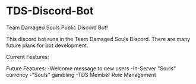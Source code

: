 # TDS-Discord-Bot
Team Damaged Souls Public Discord Bot!

This discord bot runs in the Team Damaged Souls Discord. There are many future plans for bot development.

Current Features:

Future Features:
-Welcome message to new users
-In-Server "Souls" currency
-"Souls" gambling
-TDS Member Role Management
